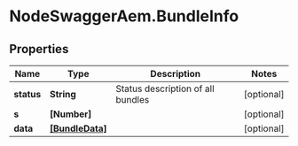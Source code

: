 # NodeSwaggerAem.BundleInfo

## Properties

Name | Type | Description | Notes
------------ | ------------- | ------------- | -------------
**status** | **String** | Status description of all bundles | [optional] 
**s** | **[Number]** |  | [optional] 
**data** | [**[BundleData]**](BundleData.md) |  | [optional] 


